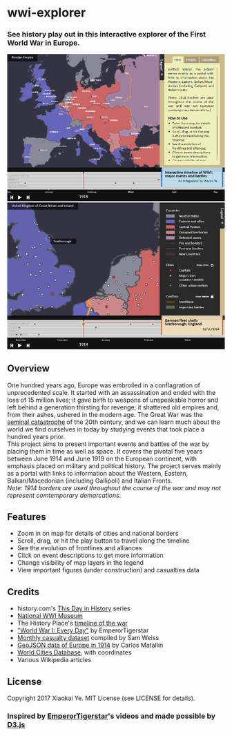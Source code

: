 # wwi-explorer
### See history play out in this interactive explorer of the First World War in Europe.

![Image failed to load](/images/screenshot1.png?raw=true)
![Image failed to load](/images/screenshot2.png?raw=true)

## Overview
One hundred years ago, Europe was embroiled in a conflagration of unprecedented scale. It started with an assassination and ended with the loss of 15 million lives; it gave birth to weapons of unspeakable horror and left behind a generation thirsting for revenge; it shattered old empires and, from their ashes, ushered in the modern age. The Great War was the [seminal catastrophe](https://www.youtube.com/watch?v=S-wSL4WqUws) of the 20th century, and we can learn much about the world we find ourselves in today by studying events that took place a hundred years prior.  
This project aims to present important events and battles of the war by placing them in time as well as space. It covers the pivotal five years between June 1914 and June 1919 on the European continent, with emphasis placed on military and political history. The project serves mainly as a portal with links to information about the Western, Eastern, Balkan/Macedonian (including Gallipoli) and Italian Fronts.  
_Note: 1914 borders are used throughout the course of the war and may not represent comtemporary demarcations._

## Features
* Zoom in on map for details of cities and national borders
* Scroll, drag, or hit the play button to travel along the timeline
* See the evolution of frontlines and alliances
* Click on event descriptions to get more information
* Change visibility of map layers in the legend
* View important figures (under construction) and casualties data

## Credits
* history.com's [This Day in History](http://www.history.com/this-day-in-history) series
* [National WWI Museum](https://www.theworldwar.org/)
* The History Place's [timeline of the war](http://www.historyplace.com/worldhistory/firstworldwar/)
* ["World War I: Every Day"](https://www.youtube.com/watch?v=-wGQGEOTf4E) by EmperorTigerstar
* [Monthly casualty dataset](https://www.r-bloggers.com/ww1-monthly-casualties-by-fronts-and-belligerents/) compiled by Sam Weiss
* [GeoJSON data of Europe in 1914](https://team.carto.com/u/matallo/tables/europe_1914/public) by Carlos Matallín
* [World Cities Database](http://simplemaps.com/data/world-cities), with coordinates
* Various Wikipedia articles

## License
Copyright 2017 Xiaokai Ye. MIT License (see LICENSE for details).

### Inspired by [EmperorTigerstar](https://www.youtube.com/user/EmperorTigerstar)'s videos and made possible by [D3.js](https://d3js.org/)